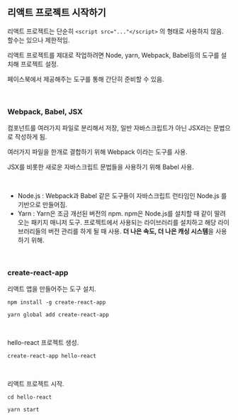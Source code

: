 ## 리액트 프로젝트 시작하기

리액트 프로젝트는 단순히 `<script src="..."</script>` 의 형태로 사용하지 않음. 할수는 있으나 제한적임.

리액트 프로젝트를 제대로 작업하려면 Node, yarn, Webpack, Babel등의 도구를 설치해 프로젝트 설정.

페이스북에서 제공해주는 도구를 통해 간단히 준비할 수 있음.

[create-react-app]: https://github.com/facebook/create-react-app

<br/>

### Webpack, Babel, JSX

컴포넌트를 여러가지 파일로 분리해서 저장, 일반 자바스크립트가 아닌 JSX라는 문법으로 작성하게 됨.

여러가지 파일을 한개로 결합하기 위해 Webpack 이라는 도구를 사용.

JSX를 비롯한 새로운 자바스크립트 문법들을 사용하기 위해 Babel 사용.

<br/>

- Node.js : Webpack과 Babel 같은 도구들이 자바스크립트 런타임인 Node.js 를 기반으로 만들어짐.
- Yarn : Yarn은 조금 개선된 버전의 npm. npm은 Node.js를 설치할 때 같이 딸려오는 패키지 매니저 도구. 프로젝트에서 사용되는 라이브러리를 설치하고 해당 라이브러리들의 버전 관리를 하게 될 때 사용. **더 나은 속도, 더 나은 캐싱 시스템**을 사용하기 위해.

<br/>

### create-react-app

리액트 앱을 만들어주는 도구 설치.

`npm install -g create-react-app`

`yarn global add create-react-app`

<br/>

hello-react 프로젝트 생성.

`create-react-app hello-react`

<br/>

리액트 프로젝트 시작.

`cd hello-react `

`yarn start`

